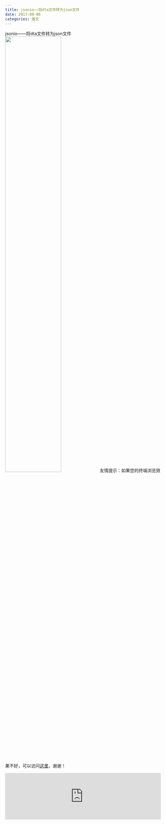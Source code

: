 ```yaml
---
title: jsonio——将dta文件转为json文件
date: 2017-09-06
categories: 推文
---
```

jsonio——将dta文件转为json文件
<img src="http://mmbiz.qpic.cn/mmbiz_jpg/ACviaWTBFxhbRfBiapAJ5KOP7As8zpp5J3FqSEc3vnXkCkzJYCKmbC5LbMllxfwkXCxYtDCk2o3YUDjorrW6DDyg/0?wx_fmt=jpeg" style="width: 60%; height: auto;"/><!--more-->
友情提示：如果您的终端浏览效果不好，可以访问[这里](https://stata-club.github.io/stata_article/2017-09-06.html)，谢谢！
<iframe src="https://stata-club.github.io/stata_article/2017-09-06.html" id="iframepage" frameborder="0" scrolling="no" marginheight="0" marginwidth="0" width="100%" onLoad="iFrameHeight()"></iframe>
<script type="text/javascript" language="javascript">
function iFrameHeight() {
var ifm= document.getElementById("iframepage");
var subWeb = document.frames ? document.frames["iframepage"].document : ifm.contentDocument;   
if(ifm != null && subWeb != null) {
 ifm.height = subWeb.body.scrollHeight;
} 
} 
</script> 
